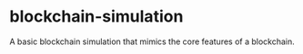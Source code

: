 # blockchain-simulation
A basic blockchain simulation that mimics the core features of a blockchain.
